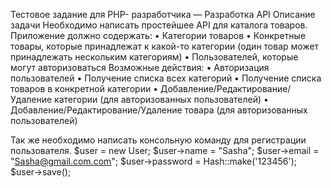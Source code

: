 Тестовое задание для PHP-
разработчика — Разработка API 
Описание задачи 
Необходимо написать простейшее API для каталога товаров. Приложение 
должно содержать: 
•  Категории товаров 
•  Конкретные товары, которые принадлежат к какой-то категории (один 
товар может принадлежать нескольким категориям) 
•  Пользователей, которые могут авторизоваться 
Возможные действия: 
•  Авторизация пользователей 
•  Получение списка всех категорий 
•  Получение списка товаров в конкретной категории 
•  Добавление/Редактирование/Удаление категории (для авторизованных 
пользователей) 
•  Добавление/Редактирование/Удаление товара (для авторизованных 
пользователей) 



Так же необходимо написать консольную команду для регистрации 
пользователя. 
$user = new User;
$user->name = "Sasha";
$user->email = "Sasha@gmail.com.com";
$user->password = Hash::make('123456');
$user->save();
